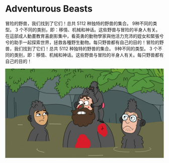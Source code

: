 # Adventurous Beasts

冒险的野兽，我们找到了它们！总共 5112 种独特的野兽的集合。 9种不同的类型。 3 个不同的类别，即：移情、机械和神话。这些野兽与冒险的半身人有关。在這部成人動畫教育喜劇影集中，看英勇的動物學家與他活力充沛的姪女和緊張兮兮的助手一起探索世界，拯救各種野生動物。每只野兽都有自己的目的！冒险的野兽，我们找到了它们！总共 5112 种独特的野兽的集合。 9种不同的类型。 3 个不同的类别，即：移情、机械和神话。这些野兽与冒险的半身人有关。每只野兽都有自己的目的！

![https___netflixlife.com_files_image-exchange_2021_09_ie_76935](https___netflixlife.com_files_image-exchange_2021_09_ie_76935.jpeg)
